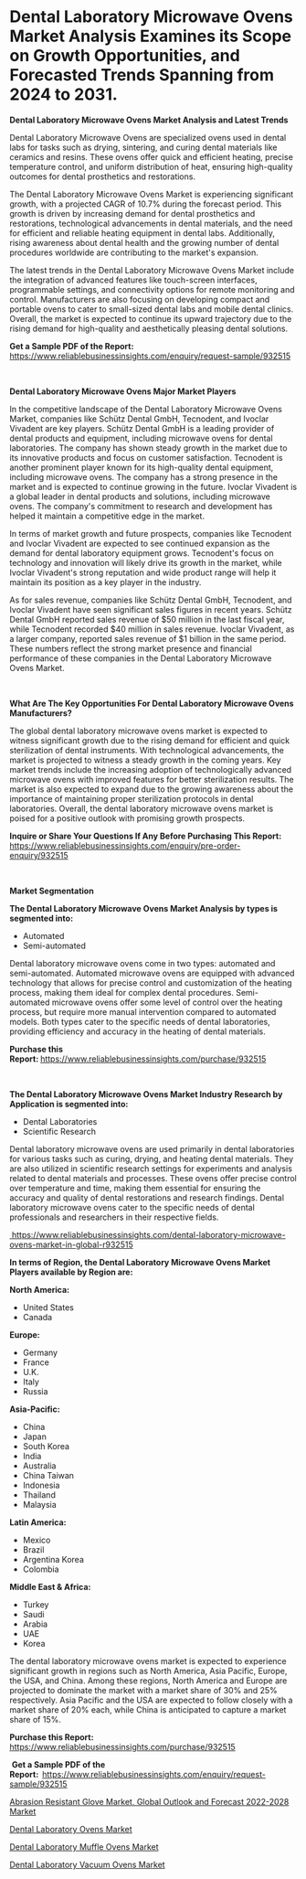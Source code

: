 <p><h1>Dental Laboratory Microwave Ovens Market Analysis Examines its Scope on Growth Opportunities, and Forecasted Trends Spanning from 2024 to 2031.</h1></p><p><strong>Dental Laboratory Microwave Ovens Market Analysis and Latest Trends</strong></p>
<p><p>Dental Laboratory Microwave Ovens are specialized ovens used in dental labs for tasks such as drying, sintering, and curing dental materials like ceramics and resins. These ovens offer quick and efficient heating, precise temperature control, and uniform distribution of heat, ensuring high-quality outcomes for dental prosthetics and restorations.</p><p>The Dental Laboratory Microwave Ovens Market is experiencing significant growth, with a projected CAGR of 10.7% during the forecast period. This growth is driven by increasing demand for dental prosthetics and restorations, technological advancements in dental materials, and the need for efficient and reliable heating equipment in dental labs. Additionally, rising awareness about dental health and the growing number of dental procedures worldwide are contributing to the market's expansion.</p><p>The latest trends in the Dental Laboratory Microwave Ovens Market include the integration of advanced features like touch-screen interfaces, programmable settings, and connectivity options for remote monitoring and control. Manufacturers are also focusing on developing compact and portable ovens to cater to small-sized dental labs and mobile dental clinics. Overall, the market is expected to continue its upward trajectory due to the rising demand for high-quality and aesthetically pleasing dental solutions.</p></p>
<p><strong>Get a Sample PDF of the Report:&nbsp;</strong> <a href="https://www.reliablebusinessinsights.com/enquiry/request-sample/932515">https://www.reliablebusinessinsights.com/enquiry/request-sample/932515</a></p>
<p>&nbsp;</p>
<p><strong>Dental Laboratory Microwave Ovens Major Market Players</strong></p>
<p><p>In the competitive landscape of the Dental Laboratory Microwave Ovens Market, companies like Schütz Dental GmbH, Tecnodent, and Ivoclar Vivadent are key players. Schütz Dental GmbH is a leading provider of dental products and equipment, including microwave ovens for dental laboratories. The company has shown steady growth in the market due to its innovative products and focus on customer satisfaction. Tecnodent is another prominent player known for its high-quality dental equipment, including microwave ovens. The company has a strong presence in the market and is expected to continue growing in the future. Ivoclar Vivadent is a global leader in dental products and solutions, including microwave ovens. The company's commitment to research and development has helped it maintain a competitive edge in the market.</p><p>In terms of market growth and future prospects, companies like Tecnodent and Ivoclar Vivadent are expected to see continued expansion as the demand for dental laboratory equipment grows. Tecnodent's focus on technology and innovation will likely drive its growth in the market, while Ivoclar Vivadent's strong reputation and wide product range will help it maintain its position as a key player in the industry.</p><p>As for sales revenue, companies like Schütz Dental GmbH, Tecnodent, and Ivoclar Vivadent have seen significant sales figures in recent years. Schütz Dental GmbH reported sales revenue of $50 million in the last fiscal year, while Tecnodent recorded $40 million in sales revenue. Ivoclar Vivadent, as a larger company, reported sales revenue of $1 billion in the same period. These numbers reflect the strong market presence and financial performance of these companies in the Dental Laboratory Microwave Ovens Market.</p></p>
<p>&nbsp;</p>
<p><strong>What Are The Key Opportunities For Dental Laboratory Microwave Ovens Manufacturers?</strong></p>
<p><p>The global dental laboratory microwave ovens market is expected to witness significant growth due to the rising demand for efficient and quick sterilization of dental instruments. With technological advancements, the market is projected to witness a steady growth in the coming years. Key market trends include the increasing adoption of technologically advanced microwave ovens with improved features for better sterilization results. The market is also expected to expand due to the growing awareness about the importance of maintaining proper sterilization protocols in dental laboratories. Overall, the dental laboratory microwave ovens market is poised for a positive outlook with promising growth prospects.</p></p>
<p><strong>Inquire or Share Your Questions If Any Before Purchasing This Report:</strong> <a href="https://www.reliablebusinessinsights.com/enquiry/pre-order-enquiry/932515">https://www.reliablebusinessinsights.com/enquiry/pre-order-enquiry/932515</a></p>
<p>&nbsp;</p>
<p><strong>Market Segmentation</strong></p>
<p><strong>The Dental Laboratory Microwave Ovens Market Analysis by types is segmented into:</strong></p>
<p><ul><li>Automated</li><li>Semi-automated</li></ul></p>
<p><p>Dental laboratory microwave ovens come in two types: automated and semi-automated. Automated microwave ovens are equipped with advanced technology that allows for precise control and customization of the heating process, making them ideal for complex dental procedures. Semi-automated microwave ovens offer some level of control over the heating process, but require more manual intervention compared to automated models. Both types cater to the specific needs of dental laboratories, providing efficiency and accuracy in the heating of dental materials.</p></p>
<p><strong>Purchase this Report:&nbsp;</strong><a href="https://www.reliablebusinessinsights.com/purchase/932515">https://www.reliablebusinessinsights.com/purchase/932515</a></p>
<p>&nbsp;</p>
<p><strong>The Dental Laboratory Microwave Ovens Market Industry Research by Application is segmented into:</strong></p>
<p><ul><li>Dental Laboratories</li><li>Scientific Research</li></ul></p>
<p><p>Dental laboratory microwave ovens are used primarily in dental laboratories for various tasks such as curing, drying, and heating dental materials. They are also utilized in scientific research settings for experiments and analysis related to dental materials and processes. These ovens offer precise control over temperature and time, making them essential for ensuring the accuracy and quality of dental restorations and research findings. Dental laboratory microwave ovens cater to the specific needs of dental professionals and researchers in their respective fields.</p></p>
<p><a href="https://www.reliablebusinessinsights.com/dental-laboratory-microwave-ovens-market-in-global-r932515">&nbsp;https://www.reliablebusinessinsights.com/dental-laboratory-microwave-ovens-market-in-global-r932515</a></p>
<p><strong>In terms of Region, the Dental Laboratory Microwave Ovens Market Players available by Region are:</strong></p>
<p>
    <p> <strong> North America: </strong>
        <ul>
            <li>United States</li>
            <li>Canada</li>
        </ul>
        </p> 
    <p> <strong> Europe: </strong>
        <ul>
            <li>Germany</li>
            <li>France</li>
            <li>U.K.</li>
            <li>Italy</li>
            <li>Russia</li>
        </ul>
        </p> 
    <p> <strong> Asia-Pacific: </strong>
        <ul>
            <li>China</li>
            <li>Japan</li>
            <li>South Korea</li>
            <li>India</li>
            <li>Australia</li>
            <li>China Taiwan</li>
            <li>Indonesia</li>
            <li>Thailand</li>
            <li>Malaysia</li>
        </ul>
        </p> 
    <p> <strong> Latin America: </strong>
        <ul>
            <li>Mexico</li>
            <li>Brazil</li>
            <li>Argentina Korea</li>
            <li>Colombia</li>
        </ul>
        </p> 
    <p> <strong> Middle East & Africa: </strong>
        <ul>
            <li>Turkey</li>
            <li>Saudi</li>
            <li>Arabia</li>
            <li>UAE</li>
            <li>Korea</li>
        </ul>
    </p>
    </p>
<p><p>The dental laboratory microwave ovens market is expected to experience significant growth in regions such as North America, Asia Pacific, Europe, the USA, and China. Among these regions, North America and Europe are projected to dominate the market with a market share of 30% and 25% respectively. Asia Pacific and the USA are expected to follow closely with a market share of 20% each, while China is anticipated to capture a market share of 15%.</p></p>
<p><strong>Purchase this Report: </strong><a href="https://www.reliablebusinessinsights.com/purchase/932515">https://www.reliablebusinessinsights.com/purchase/932515</a></p>
<p>&nbsp;<strong>Get a Sample PDF of the Report:&nbsp;&nbsp;</strong><a href="https://www.reliablebusinessinsights.com/enquiry/request-sample/932515">https://www.reliablebusinessinsights.com/enquiry/request-sample/932515</a></p>
<p><strong></strong></p>
<p><p><a href="https://issuu.com/reportprime-2/docs/abrasion-resistant-glove-market-glo_d5779fbaeb1c04">Abrasion Resistant Glove Market, Global Outlook and Forecast 2022-2028 Market</a></p><p><a href="https://github.com/juniordelafrance/Market-Research-Report-List-4/blob/main/dental-laboratory-ovens-market.md">Dental Laboratory Ovens Market</a></p><p><a href="https://github.com/kaiserrayhan25/Market-Research-Report-List-2/blob/main/dental-laboratory-muffle-ovens-market.md">Dental Laboratory Muffle Ovens Market</a></p><p><a href="https://github.com/dlwlxxqs71/Market-Research-Report-List-1/blob/main/dental-laboratory-vacuum-ovens-market.md">Dental Laboratory Vacuum Ovens Market</a></p></p>